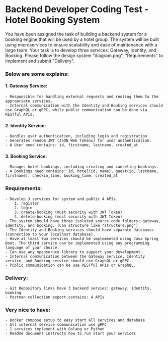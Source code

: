# Backend Developer Coding Test - Hotel Booking System

You have been assigned the task of building a backend system for a booking engine that will be used by a hotel group.
The system will be built using microservices to ensure scalability and ease of maintenance with a large team.
Your task is to develop three services: Gateway, Identity, and Booking.
Please follow the design system "diagram.png", "Requirements" to implement and submit "Delivery".

### Below are some explains:

#### 1. Gateway Service:
	- Responsible for handling external requests and routing them to the appropriate services.
	- Internal communication with the Identity and Booking services should use GraphQL or gRPC, while public communication can be done via RESTful APIs.

#### 2. Identity Service:
	- Handles user authentication, including login and registration.
	- Generates random JWT (JSON Web Tokens) for user authentication.
	- A User need contains: id, firstname, lastname, created_at

#### 3. Booking Service:
	- Manages hotel bookings, including creating and canceling bookings.
	- A Bookings need contains: id, hotel(id, name), guest(id, lastname, firstname), checkin_time, booking_time, created_at

### Requirements:
	- Develop 3 services for system and public 4 APIs.
		1. register
		2. login
		3. create-booking (must security with JWT Token)
		4. delete-booking (must security with JWT Token)
	- The system should have three isolated source code folders: gateway, identity, and booking. (Can structure like "structure.png")
	- The Identity and Booking services should have separate databases (connection to your localhost database).
	- Have at least two services should be implemented using Java Spring Boot. The third service can be implemented using any programming language of your choice.
	- Can use any opensoruce library to support your development.
	- Internal communication between the Gateway service, Identity service, and Booking service should use GraphQL or gRPC.
	- Public communication can be use RESTful APIs or GraphQL.

### Delivery:
	- Git Repository links have 3 backend servies: gateway, identity, booking
	- Postman collection export contains: 4 APIs

### Very nice to have:
	- Docker compose setup to easy start all services and database
	- All internal service communication use gRPC
	- 1 services implement with Golang or Python
	- Readme document instructs how to run start your services